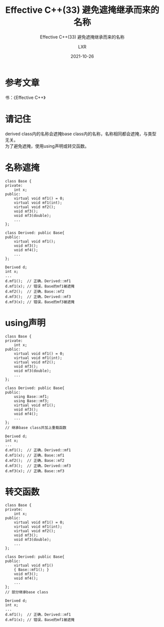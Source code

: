 ﻿---
layout:     post
title:   Effective C++(33) 避免遮掩继承而来的名称
subtitle:   Effective C++(33) 避免遮掩继承而来的名称
date:       2021-10-26
author:     LXR
header-img: img/post-bg-re-vs-ng2.jpg
catalog: true
tags:
    - Effective C++
---

# 参考文章
书：《Effective C++》

# 请记住
derived class内的名称会遮掩base class内的名称，名称相同都会遮掩，与类型无关。  
为了避免遮掩，使用using声明或转交函数。

# 名称遮掩
```
class Base {
private:
    int x;
public:
    virtual void mf1() = 0;
    virtual void mf1(int);
    virtual void mf2();
    void mf3();
    void mf3(double);
    ...
};

class Derived: public Base{
public:
    virtual void mf1();
    void mf3();
    void mf4();
    ...
};

Derived d;
int x;
...
d.mf1();  // 正确，Derived::mf1
d.mf1(x); // 错误，Base的mf1被遮掩
d.mf2();  // 正确，Base::mf2
d.mf3();  // 正确，Derived::mf3
d.mf3(x); // 错误，Base的mf3被遮掩
```

# using声明
```
class Base {
private:
    int x;
public:
    virtual void mf1() = 0;
    virtual void mf1(int);
    virtual void mf2();
    void mf3();
    void mf3(double);
    ...
};

class Derived: public Base{
public:
    using Base::mf1;
    using Base::mf3;
    virtual void mf1();
    void mf3();
    void mf4();
    ...
};
// 继承base class并加上重载函数

Derived d;
int x;
...
d.mf1();  // 正确，Derived::mf1
d.mf1(x); // 正确，Base::mf1
d.mf2();  // 正确，Base::mf2
d.mf3();  // 正确，Derived::mf3
d.mf3(x); // 正确，Base::mf3
```

# 转交函数
```
class Base {
private:
    int x;
public:
    virtual void mf1() = 0;
    virtual void mf1(int);
    virtual void mf2();
    void mf3();
    void mf3(double);
    ...
};

class Derived: public Base{
public:
    virtual void mf1()
    { Base::mf1(); }
    void mf3();
    void mf4();
    ...
};
// 部分继承base class

Derived d;
int x;
...
d.mf1();  // 正确，Derived::mf1
d.mf1(x); // 错误，Base的mf1被遮掩
```